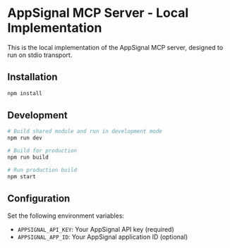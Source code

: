 # AppSignal MCP Server - Local Implementation

This is the local implementation of the AppSignal MCP server, designed to run on stdio transport.

## Installation

```bash
npm install
```

## Development

```bash
# Build shared module and run in development mode
npm run dev

# Build for production
npm run build

# Run production build
npm start
```

## Configuration

Set the following environment variables:

- `APPSIGNAL_API_KEY`: Your AppSignal API key (required)
- `APPSIGNAL_APP_ID`: Your AppSignal application ID (optional)